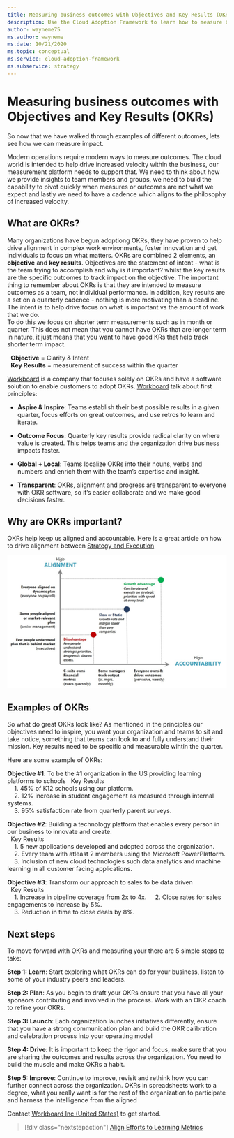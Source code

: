 ```yaml
---
title: Measuring business outcomes with Objectives and Key Results (OKRs)
description: Use the Cloud Adoption Framework to learn how to measure business outcomes using objectives and key results (OKRs).
author: wayneme75
ms.author: wayneme
ms.date: 10/21/2020
ms.topic: conceptual
ms.service: cloud-adoption-framework
ms.subservice: strategy
---
```


# Measuring business outcomes with Objectives and Key Results (OKRs)

So now that we have walked through examples of different outcomes, lets see how we can measure impact.

Modern operations require modern ways to measure outcomes. The cloud world is intended to help drive increased velocity within the business, our measurement platform needs to support that. We need to think about how we provide insights to team members and groups, we need to build the capability to pivot quickly when measures or outcomes are not what we expect and lastly we need to have a cadence which aligns to the philosophy of increased velocity.

## What are OKRs?

Many organizations have begun adoptiong OKRs, they have proven to help drive alignment in complex work environments, foster innovation and get individuals to focus on what matters. OKRs are combined 2 elements, an **objective** and **key results**. Objectives are the statement of intent - what is the team trying to accomplish and why is it important? whilst the key results are the specific outcomes to track impact on the objective. The important thing to remember about OKRs is that they are intended to measure outcomes as a team, not individual performance. In addition, key results are a set on a quarterly cadence - nothing is more motivating than a deadline. The intent is to help drive focus on what is important vs the amount of work that we do.  
To do this we focus on shorter term measurements such as in month or quarter. This does not mean that you cannot have OKRs that are longer term in nature, it just means that you want to have good KRs that help track shorter term impact.

&nbsp;&nbsp;**Objective** = Clarity & Intent  
&nbsp;&nbsp;**Key Results** = measurement of success within the quarter

[Workboard](http://www.workboard.com) is a company that focuses solely on OKRs and have a software solution to enable customers to adopt OKRs. [Workboard](http://www.workboard.com) talk about first principles:

- **Aspire & Inspire**: Teams establish their best possible results in a given quarter, focus efforts on great outcomes, and use retros to learn and iterate.

- **Outcome Focus**: Quarterly key results provide radical clarity on where value is created. This helps teams and the organization drive business impacts faster.

- **Global + Local**: Teams localize OKRs into their nouns, verbs and numbers and enrich them with the team’s expertise and insight.

- **Transparent**: OKRs, alignment and progress are transparent to everyone with OKR software, so it’s easier collaborate and we make good decisions faster.

## Why are OKRs important?  

OKRs help keep us aligned and accountable. Here is a great article on how to drive alignment between [Strategy and Execution](https://www.workboard.com/blog/execution-vs-strategy.php)

![OKR Alignment vs Accountability](../images/strategy/../../../_images/strategy/OKR.jpg)

## Examples of OKRs

So what do great OKRs look like? As mentioned in the principles our objectives need to inspire, you want your organization and teams to sit and take notice, something that teams can look to and fully understand their mission. Key results need to be specific and measurable wihtin the quarter.

Here are some example of OKRs:

**Objective #1**: To be the #1 organization in the US providing learning platforms to schools
&nbsp;&nbsp;Key Results  
&nbsp;&nbsp;&nbsp;&nbsp;1. 45% of K12 schools using our platform.  
&nbsp;&nbsp;&nbsp;&nbsp;2. 12% increase in student engagement as measured through internal systems.  
&nbsp;&nbsp;&nbsp;&nbsp;3. 95% satisfaction rate from quarterly parent surveys.  

**Objective #2**: Building a technology platform that enables every person in our business to innovate and create.  
&nbsp;&nbsp;Key Results  
&nbsp;&nbsp;&nbsp;&nbsp;1. 5 new applications developed and adopted across the organization.  
&nbsp;&nbsp;&nbsp;&nbsp;2. Every team with atleast 2 members using the Microsoft PowerPlatform.
&nbsp;&nbsp;&nbsp;&nbsp;3. Inclusion of new cloud technologies such data analytics and machine learning in all customer facing applications.  

**Objective #3**: Transform our approach to sales to be data driven  
&nbsp;&nbsp;Key Results  
&nbsp;&nbsp;&nbsp;&nbsp;1. Increase in pipeline coverage from 2x to 4x.
&nbsp;&nbsp;&nbsp;&nbsp;2. Close rates for sales engagements to increase by 5%.  
&nbsp;&nbsp;&nbsp;&nbsp;3. Reduction in time to close deals by 8%.  

## Next steps

To move forward with OKRs and measuring your there are 5 simple steps to take:

**Step 1: Learn**: Start exploring what OKRs can do for your business, listen to some of your industry peers and leaders.

**Step 2: Plan**: As you begin to draft your OKRs ensure that you have all your sponsors contributing and involved in the process. Work with an OKR coach to refine your OKRs.

**Step 3: Launch**: Each organization launches initiatives differently, ensure that you have a strong communication plan and build the OKR calibration and celebration process into your operating model

**Step 4: Drive**: It is important to keep the rigor and focus, make sure that you are sharing the outcomes and results across the organization. You need to build the muscle and make OKRs a habit.

**Step 5: Improve**: Continue to improve, revisit and rethink how you can further connect across the organization. OKRs in spreadsheets work to a degree, what you really want is for the rest of the organization to participate and harness the intelligence from the aligned

 Contact [Workboard Inc (United States)](https://appsource.microsoft.com/en-us/marketplace/co-sell/SOL-31525-NGJ?debug=true%2F%3FignoreAutoSignIn%3Dtrue&tab=Overview) to get started.

> [!div class="nextstepaction"]
> [Align Efforts to Learning Metrics](../learning-metrics.md)
